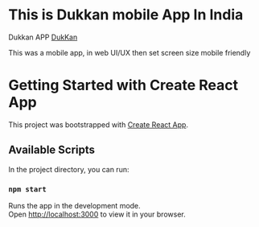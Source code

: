 # This is Dukkan mobile App In India

Dukkan APP [DukKan](https://play.google.com/store/apps/details?id=com.dukaan.app&hl=en&gl=US&pli=1)

This was a mobile app, in web UI/UX then set screen size mobile friendly

# Getting Started with Create React App

This project was bootstrapped with [Create React App](https://github.com/facebook/create-react-app).

## Available Scripts

In the project directory, you can run:

### `npm start`

Runs the app in the development mode.\
Open [http://localhost:3000](http://localhost:3000) to view it in your browser.
